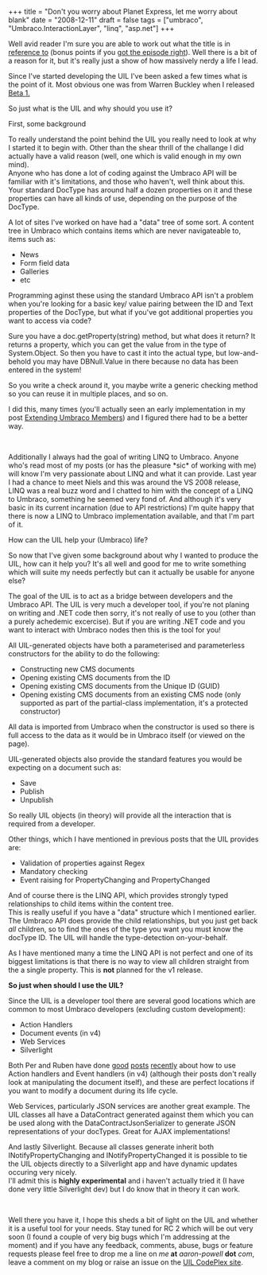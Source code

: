 +++
title = "Don't you worry about Planet Express, let me worry about blank"
date = "2008-12-11"
draft = false
tags = ["umbraco", "Umbraco.InteractionLayer", "linq", "asp.net"]
+++

<p>
Well avid reader I'm sure you are able to work out what the title is in <a href="http://en.wikipedia.org/wiki/Futurama" target="_blank">reference to</a>  (bonus points if you <a href="http://en.wikipedia.org/wiki/Future_Stock" target="_blank">got the episode right</a>). Well there is a bit of a reason for it, but it's really just a show of how massively nerdy a life I lead.
</p>
<p>
Since I've started developing the UIL I've been asked a few times what is the point of it. Most obvious one was from Warren Buckley when I released <a href="/posts/2008-11-19-umbraco-interaction-layer-beta-1">Beta 1.</a>
</p>
<p>
So just what is the UIL and why should you use it?
</p>
<p>
<span>First, some background</span>
</p>
<p>
To really understand the point behind the UIL you really need to look at why I started it to begin with. Other than the shear thrill of the challange I did actually have a valid reason (well, one which is valid enough in my own mind).<br>
Anyone who has done a lot of coding against the Umbraco API will be familiar with it's limitations, and those who haven't, well think about this.<br>
Your standard DocType has around half a dozen properties on it and these properties can have all kinds of use, depending on the purpose of the DocType.
</p>
<p>
A lot of sites I've worked on have had a "data" tree of some sort. A content tree in Umbraco which contains items which are never navigateable to, items such as:
</p>
<ul>
	<li>News</li>
	<li>Form field data</li>
	<li>Galleries</li>
	<li>etc</li>
</ul>
<p>
Programming aginst these using the standard Umbraco API isn't a problem when you're looking for a basic key/ value pairing between the ID and Text properties of the DocType, but what if you've got additional properties you want to access via code?
</p>
<p>
Sure you have a <span>doc.getProperty(string)</span> method, but what does it return? It returns a property, which you can get the value from <span>in the type of System.Object</span>. So then you have to cast it into the <span>actual</span> type, but low-and-behold you may have <span>DBNull.Value</span> in there because no data has been entered in the system!
</p>
<p>
So you write a check around it, you maybe write a generic checking method so you can reuse it in multiple places, and so on.
</p>
<p>
I did this, many times (you'll actually seen an early implementation in my post <a href="/posts/2008-08-07-extending-umbraco-members" target="_blank">Extending Umbraco Members</a>) and I figured there had to be a better way.
</p>
<p>
&nbsp;
</p>
<p>
Additionally I always had the goal of writing LINQ to Umbraco. Anyone who's read most of my posts (or has the pleasure *sic* of working with me) will know I'm <span>very</span> passionate about LINQ and what it can provide. Last year I had a chance to meet Niels and this was around the VS 2008 release, LINQ was a real buzz word and I chatted to him with the concept of a LINQ to Umbraco, something he seemed very fond of. And although it's very <span>basic</span> in its current incarnation (due to API restrictions) I'm quite happy that there <span>is</span> now a LINQ to Umbraco implementation available, and that I'm part of it.
</p>
<p>
<span>How can the UIL help your (Umbraco) life?</span>
</p>
<p>
So now that I've given some background about why I wanted to produce the UIL, how can it help you? It's all well and good for me to write something which will suite my needs perfectly but can it actually be usable for anyone else?
</p>
<p>
The goal of the UIL is to <span>act as a bridge between developers and the Umbraco API</span>. The UIL is very much a developer tool, if you're not planing on writing and .NET code then sorry, it's not really of use to you (other than a purely achedemic excercise). But if you are writing .NET code and you want to interact with Umbraco nodes then this is the tool for you!
</p>
<p>
All UIL-generated objects have both a parameterised and parameterless constructors for the ability to do the following:
</p>
<ul>
	<li>Constructing new CMS documents</li>
	<li>Opening existing CMS documents from the ID</li>
	<li>Opening existing CMS documents from the Unique ID (GUID)</li>
	<li>Opening existing CMS documents from an existing CMS node (only supported as part of the partial-class implementation, it's a <span>protected</span> constructor)</li>
</ul>
<p>
All data is imported from Umbraco when the constructor is used so there is full access to the data as it would be in Umbraco itself (or viewed on the page).
</p>
<p>
UIL-generated objects also provide the standard features you would be expecting on a document such as:
</p>
<ul>
	<li>Save</li>
	<li>Publish</li>
	<li>Unpublish</li>
</ul>
<p>
So really UIL objects (in theory) will provide all the interaction that is required from a developer.
</p>
<p>
Other things, which I have mentioned in previous posts that the UIL provides are:
</p>
<ul>
	<li>Validation of properties against Regex</li>
	<li>Mandatory checking</li>
	<li>Event raising for PropertyChanging and PropertyChanged</li>
</ul>
<p>
And of course there is the LINQ API, which provides strongly typed relationships to child items within the content tree.<br>
This is really useful if you have a "data" structure which I mentioned earlier. The Umbraco API does provide the child relationships, but you just get back <em>all</em> children, so to find the ones of the type you want you must know the docType ID. The UIL will handle the type-detection on-your-behalf.
</p>
<p>
As I have mentioned many a time the LINQ API is not perfect and one of its biggest limitations is that there is no way to view all children straight from the a single property. This is <strong>not</strong> planned for the v1 release.
</p>
<p>
<strong>So just when should I use the UIL?</strong>
</p>
<p>
Since the UIL is a developer tool there are several good locations which are common to most Umbraco developers (excluding custom development):
</p>
<ul>
	<li>Action Handlers</li>
	<li>Document events (in v4)</li>
	<li>Web Services</li>
	<li>Silverlight</li>
</ul>
<p>
Both Per and Ruben have done <a href="https://web.archive.org/web/20081216110256/http://umbraco.org/24261" target="_blank">good</a> <a href="https://web.archive.org/web/20081216110256/http://ruben.3click.be/blog/pinging-a-webservice-using-an-event-handler" target="_blank">posts</a>  <a href="https://web.archive.org/web/20081216110256/http://ruben.3click.be/blog/pinging-a-webservice-using-an-action-handler" target="_blank">recently</a> about how to use Action handlers and Event handlers (in v4) (although their posts don't really look at manipulating the document itself), and these are perfect locations if you want to modify a document during its life cycle.
</p>
<p>
Web Services, particularly JSON services are another great example. The UIL classes all have a DataContract generated against them which you can be used along with the DataContractJsonSerializer to generate JSON representations of your docTypes. Great for AJAX implementations!
</p>
<p>
And lastly Silverlight. Because all classes generate inherit both INotifyPropertyChanging and INotifyPropertyChanged it is possible to tie the UIL objects directly to a Silverlight app and have dynamic updates occuring very nicely.<br>
I'll admit this is <strong>highly experimental</strong> and i haven't actually tried it (I have done very little Silverlight dev) but I do know that in theory it can work.
</p>
<p>
&nbsp;
</p>
<p>
Well there you have it, I hope this sheds a bit of light on the UIL and whether it is a useful tool for your needs. Stay tuned for RC 2 which will be out very soon (I found a couple of very big bugs which I'm addressing at the moment) and if you have any feedback, comments, abuse, bugs or feature requests please feel free to drop me a line on <em>me</em><strong> at</strong><em> aaron-powell </em><strong>dot</strong> <em>com</em>, leave a comment on my blog or raise an issue on the <a href="http://www.codeplex.com/uil" target="_blank">UIL CodePlex site</a>. 
</p>